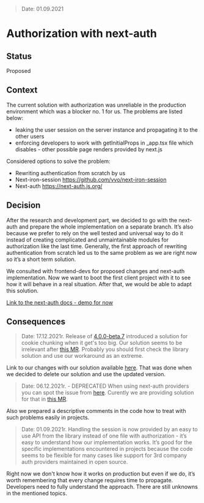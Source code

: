 > Date: 01.09.2021

# Authorization with next-auth

## Status

Proposed

## Context

The current solution with authorization was unreliable in the production environment which was a blocker no. 1 for us. The problems are listed below:
- leaking the user session on the server instance and propagating it to the other users
- enforcing developers to work with getInitialProps in _app.tsx file which disables - other possible page renders provided by next.js

Considered options to solve the problem:
- Rewriting authentication from scratch by us
- Next-iron-session https://github.com/vvo/next-iron-session 
- Next-auth https://next-auth.js.org/ 

## Decision

After the research and development part, we decided to go with the next-auth and prepare the whole implementation on a separate branch. It’s also because we prefer to rely on the well tested and universal way to do it instead of creating complicated and unmaintainable modules for authorization like the last time. Generally, the first approach of rewriting authentication from scratch led us to the same problem as we are right now so it’s a short term solution. 

We consulted with frontend-devs for proposed changes and next-auth implementation. Now we want to boot the first client project with it to see how it will behave in a real situation. After that, we would be able to adapt this solution.

[Link to the next-auth docs - demo for now](https://docs.google.com/document/d/1ePvmsvh4EXp6IyOkInZudyL1Bf6o6gqzaLu9KY340sU/edit?usp=sharing)


## Consequences

> Date: 17.12.2021r.
Release of [4.0.0-beta.7](https://github.com/nextauthjs/next-auth/releases/tag/v4.0.0-beta.7) introduced a solution for cookie chunking when it get's too big. Our solution seems to be irrelevant after [this MR](https://github.com/nextauthjs/next-auth/pull/3101). Probably you should first check the library solution and use our workaround as an extreme.

Link to our changes with our solution available [here](https://gitlab.com/merixstudio/pts/nextjs-boilerplate/-/merge_requests/58/diffs). That was done when we decided to delete our solution and use the updated version.

> Date: 06.12.2021r. - DEPRECATED
When using next-auth providers you can spot the issue from [here](https://stackoverflow.com/questions/68159271/problem-whit-nextauth-js-token-length-and-cognito). Curently we are providing solution for that in [this MR](https://gitlab.com/merixstudio/pts/nextjs-boilerplate/-/merge_requests/53). 

Also we prepared a descriptive comments in the code how to treat with such problems easily in projects.

> Date: 01.09.2021r.
Handling the session is now provided by an easy to use API from the library instead of one file with authorization - it’s easy to understand how our implementation works. It’s good for the specific implementations encountered in projects because the code seems to be flexible for many cases like support for 3rd company auth providers maintained in open source.

Right now we don't know how it works on production but even if we do, it’s worth remembering that every change requires time to propagate. Developers need to fully understand the approach. There are still unknowns in the mentioned topics.
